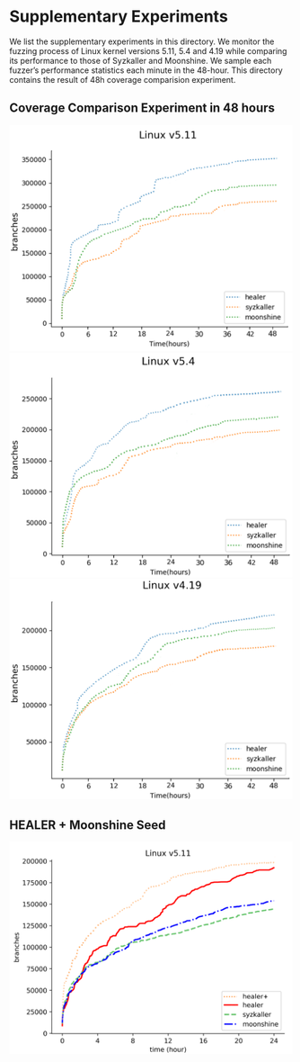 # Supplementary Experiments

We list the supplementary experiments in this directory. 
We monitor the fuzzing process of Linux kernel versions 5.11, 5.4 and 4.19 while comparing its performance to those of Syzkaller and Moonshine. We sample each fuzzer’s performance statistics each minute in the 48-hour. 
This directory contains the result of 48h coverage comparision experiment.

## Coverage Comparison Experiment in 48 hours

![linux-v5.11](./linux-v5.11.png)
![linux-v5.4](./linux-v5.4.png)
![linux-v4.19](./linux-v4.19.png)

## HEALER + Moonshine Seed

![HEALER+Moonshine_seed](./HEALER+Moonshine_seed.png)